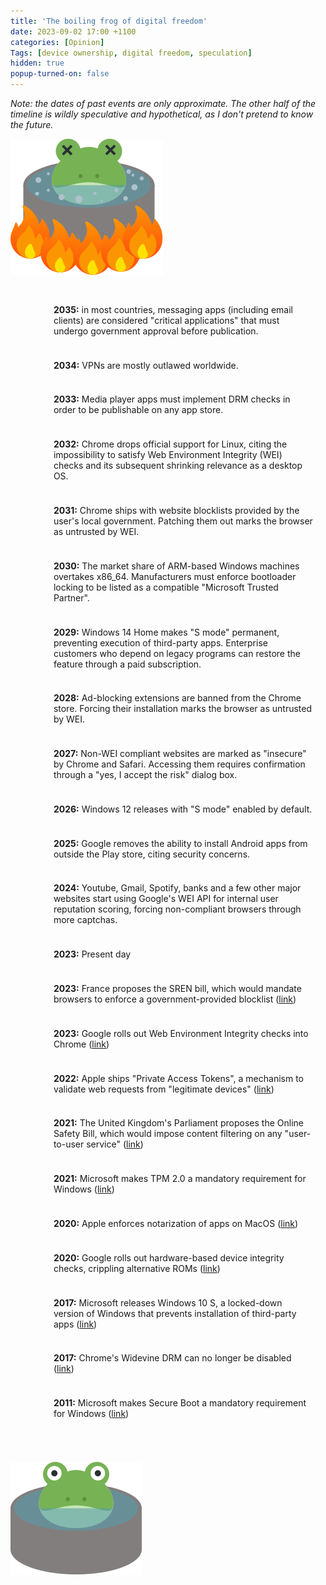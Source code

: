 ```yaml
---
title: 'The boiling frog of digital freedom'
date: 2023-09-02 17:00 +1100
categories: [Opinion]
Tags: [device ownership, digital freedom, speculation]
hidden: true
popup-turned-on: false
---
```


_Note: the dates of past events are only approximate. The other half of the timeline is wildly speculative and hypothetical, as I don't pretend to know the future._

<style type="text/css">

.thermometer_stretch {
  min-width: 50px;
  max-width: 50px;
  display: flex;
  flex-direction: column;
}

.thermometer_empty_grad {
  min-height: 10px;
  background-size: 100% 100%;
  background-image: url("/assets/boiling_frog/thermometer_empty.svg");
}

.thermometer_empty_fill {
  flex: 1;
  background-size: 100% 100%;
  background-image: url("/assets/boiling_frog/thermometer_empty_fill.svg");
}

.thermometer_full_grad {
  min-height: 10px;
  background-size: 100% 100%;
  background-image: url("/assets/boiling_frog/thermometer_full.svg");
}

.thermometer_full_fill {
  flex: 1;
  background-size: 100% 100%;
  background-image: url("/assets/boiling_frog/thermometer_full_fill.svg");
}

.thermometer_partial_grad {
  min-height: 10px;
  background-size: 100% 100%;
  background-image: url("/assets/boiling_frog/thermometer_partial.svg");
}

.thermometer_bottom_cap {
  width: 50px;
  height: 50px;
  background-size: 100% 100%;
  background-image: url("/assets/boiling_frog/thermometer_bottom_cap.svg");
  transform: scale(1.2);
}

.thermometer_top_cap {
  width: 50px;
  height: 25px;
  background-size: 100% 100%;
  background-image: url("/assets/boiling_frog/thermometer_top_cap.svg");
}

.entry {
  display: flex;
  align-items: stretch;
  /* margin-left: 3cm; */
  height: auto;
  width: 100%;
}

.entry_text {
  margin: auto 0px auto 0px;
  padding: 0.5cm 0.5cm;
}

</style>

  <img src="/assets/boiling_frog/frog_dead.svg">

  <div class="entry">
    <div class="thermometer_top_cap"></div>
  </div>

  <div class="entry">
    <div class="thermometer_stretch">
      <div class="thermometer_empty_fill"></div>
      <div class="thermometer_empty_grad"></div>
      <div class="thermometer_empty_fill"></div>
    </div>
    <div class="entry_text">
    <b>2035:</b> in most countries, messaging apps (including email clients) are considered "critical applications" that must undergo government approval before publication.
    </div>
  </div>

  <div class="entry">
    <div class="thermometer_stretch">
      <div class="thermometer_empty_fill"></div>
      <div class="thermometer_empty_grad"></div>
      <div class="thermometer_empty_fill"></div>
    </div>
    <div class="entry_text">
    <b>2034:</b> VPNs are mostly outlawed worldwide.
    </div>
  </div>

  <div class="entry">
    <div class="thermometer_stretch">
      <div class="thermometer_empty_fill"></div>
      <div class="thermometer_empty_grad"></div>
      <div class="thermometer_empty_fill"></div>
    </div>
    <div class="entry_text">
    <b>2033:</b> Media player apps must implement DRM checks in order to be publishable on any app store.
    </div>
  </div>

  <div class="entry">
    <div class="thermometer_stretch">
      <div class="thermometer_empty_fill"></div>
      <div class="thermometer_empty_grad"></div>
      <div class="thermometer_empty_fill"></div>
    </div>
    <div class="entry_text">
    <b>2032:</b> Chrome drops official support for Linux, citing the impossibility to satisfy Web Environment Integrity (WEI) checks and its subsequent shrinking relevance as a desktop OS.
    </div>
  </div>

  <div class="entry">
    <div class="thermometer_stretch">
      <div class="thermometer_empty_fill"></div>
      <div class="thermometer_empty_grad"></div>
      <div class="thermometer_empty_fill"></div>
    </div>
    <div class="entry_text">
    <b>2031:</b> Chrome ships with website blocklists provided by the user's local government. Patching them out marks the browser as untrusted by WEI.
    </div>
  </div>

  <div class="entry">
    <div class="thermometer_stretch">
      <div class="thermometer_empty_fill"></div>
      <div class="thermometer_empty_grad"></div>
      <div class="thermometer_empty_fill"></div>
    </div>
    <div class="entry_text">
    <b>2030:</b> The market share of ARM-based Windows machines overtakes x86_64. Manufacturers must enforce bootloader locking to be listed as a compatible "Microsoft Trusted Partner".
    </div>
  </div>

  <div class="entry">
    <div class="thermometer_stretch">
      <div class="thermometer_empty_fill"></div>
      <div class="thermometer_empty_grad"></div>
      <div class="thermometer_empty_fill"></div>
    </div>
    <div class="entry_text">
    <b>2029:</b> Windows 14 Home makes "S mode" permanent, preventing execution of third-party apps. Enterprise customers who depend on legacy programs can restore the feature through a paid subscription.
    </div>
  </div>

  <div class="entry">
    <div class="thermometer_stretch">
      <div class="thermometer_empty_fill"></div>
      <div class="thermometer_empty_grad"></div>
      <div class="thermometer_empty_fill"></div>
    </div>
    <div class="entry_text">
    <b>2028:</b> Ad-blocking extensions are banned from the Chrome store. Forcing their installation marks the browser as untrusted by WEI.
    </div>
  </div>

  <div class="entry">
    <div class="thermometer_stretch">
      <div class="thermometer_empty_fill"></div>
      <div class="thermometer_empty_grad"></div>
      <div class="thermometer_empty_fill"></div>
    </div>
    <div class="entry_text">
    <b>2027:</b> Non-WEI compliant websites are marked as "insecure" by Chrome and Safari. Accessing them requires confirmation through a "yes, I accept the risk" dialog box.
    </div>
  </div>

  <div class="entry">
    <div class="thermometer_stretch">
      <div class="thermometer_empty_fill"></div>
      <div class="thermometer_empty_grad"></div>
      <div class="thermometer_empty_fill"></div>
    </div>
    <div class="entry_text">
    <b>2026:</b> Windows 12 releases with "S mode" enabled by default.
    </div>
  </div>

  <div class="entry">
    <div class="thermometer_stretch">
      <div class="thermometer_empty_fill"></div>
      <div class="thermometer_empty_grad"></div>
      <div class="thermometer_empty_fill"></div>
    </div>
    <div class="entry_text">
    <b>2025:</b> Google removes the ability to install Android apps from outside the Play store, citing security concerns.
    </div>
  </div>

  <div class="entry">
    <div class="thermometer_stretch">
      <div class="thermometer_empty_fill"></div>
      <div class="thermometer_empty_grad"></div>
      <div class="thermometer_empty_fill"></div>
    </div>
    <div class="entry_text">
    <b>2024:</b> Youtube, Gmail, Spotify, banks and a few other major websites start using Google's WEI API for internal user reputation scoring, forcing non-compliant browsers through more captchas.
    </div>
  </div>

  <div class="entry">
    <div class="thermometer_stretch">
      <div class="thermometer_empty_fill"></div>
      <div class="thermometer_partial_grad"></div>
      <div class="thermometer_full_fill"></div>
    </div>
    <div class="entry_text">
    <b>2023:</b> Present day
    </div>
  </div>

  <div class="entry">
    <div class="thermometer_stretch">
      <div class="thermometer_full_fill"></div>
      <div class="thermometer_full_grad"></div>
      <div class="thermometer_full_fill"></div>
    </div>
    <div class="entry_text">
    <b>2023:</b> France proposes the SREN bill, which would mandate browsers to enforce a government-provided blocklist (<a href="https://www.article19.org/resources/france-proposed-internet-bill-threatens-online-speech/">link</a>)
    </div>
  </div>

  <div class="entry">
    <div class="thermometer_stretch">
      <div class="thermometer_full_fill"></div>
      <div class="thermometer_full_grad"></div>
      <div class="thermometer_full_fill"></div>
    </div>
    <div class="entry_text">
    <b>2023:</b> Google rolls out Web Environment Integrity checks into Chrome (<a href="https://www.fsf.org/blogs/community/web-environment-integrity-is-an-all-out-attack-on-the-free-internet">link</a>)
    </div>
  </div>

  <div class="entry">
    <div class="thermometer_stretch">
      <div class="thermometer_full_fill"></div>
      <div class="thermometer_full_grad"></div>
      <div class="thermometer_full_fill"></div>
    </div>
    <div class="entry_text">
    <b>2022:</b> Apple ships "Private Access Tokens", a mechanism to validate web requests from "legitimate devices" (<a href="https://httptoolkit.com/blog/apple-private-access-tokens-attestation/">link</a>)
    </div>
  </div>

  <div class="entry">
    <div class="thermometer_stretch">
      <div class="thermometer_full_fill"></div>
      <div class="thermometer_full_grad"></div>
      <div class="thermometer_full_fill"></div>
    </div>
    <div class="entry_text">
    <b>2021:</b> The United Kingdom's Parliament proposes the Online Safety Bill, which would impose content filtering on any "user-to-user service" (<a href="https://en.wikipedia.org/wiki/Online_Safety_Bill">link</a>)
    </div>
  </div>

  <div class="entry">
    <div class="thermometer_stretch">
      <div class="thermometer_full_fill"></div>
      <div class="thermometer_full_grad"></div>
      <div class="thermometer_full_fill"></div>
    </div>
    <div class="entry_text">
    <b>2021:</b> Microsoft makes TPM 2.0 a mandatory requirement for Windows (<a href="https://www.theverge.com/2021/6/25/22550376/microsoft-windows-11-tpm-chips-requirement-security">link</a>)
    </div>
  </div>

  <div class="entry">
    <div class="thermometer_stretch">
      <div class="thermometer_full_fill"></div>
      <div class="thermometer_full_grad"></div>
      <div class="thermometer_full_fill"></div>
    </div>
    <div class="entry_text">
    <b>2020:</b> Apple enforces notarization of apps on MacOS (<a href="https://www.macrumors.com/2019/12/23/apple-mac-app-notarization-february-2020/">link</a>)
    </div>
  </div>

  <div class="entry">
    <div class="thermometer_stretch">
      <div class="thermometer_full_fill"></div>
      <div class="thermometer_full_grad"></div>
      <div class="thermometer_full_fill"></div>
    </div>
    <div class="entry_text">
    <b>2020:</b> Google rolls out hardware-based device integrity checks, crippling alternative ROMs (<a href="https://www.androidpolice.com/2020/06/29/googles-dreaded-safetynet-hardware-check-has-been-spotted-in-the-wild/">link</a>)
    </div>
  </div>

  <div class="entry">
    <div class="thermometer_stretch">
      <div class="thermometer_full_fill"></div>
      <div class="thermometer_full_grad"></div>
      <div class="thermometer_full_fill"></div>
    </div>
    <div class="entry_text">
    <b>2017:</b> Microsoft releases Windows 10 S, a locked-down version of Windows that prevents installation of third-party apps (<a href="https://www.techradar.com/news/windows-10-cloud-release-date-news-and-rumors">link</a>)
    </div>
  </div>

  <div class="entry">
    <div class="thermometer_stretch">
      <div class="thermometer_full_fill"></div>
      <div class="thermometer_full_grad"></div>
      <div class="thermometer_full_fill"></div>
    </div>
    <div class="entry_text">
    <b>2017:</b> Chrome's Widevine DRM can no longer be disabled (<a href="https://news.ycombinator.com/item?id=13514415">link</a>)
    </div>
  </div>

  <div class="entry">
    <div class="thermometer_stretch">
      <div class="thermometer_full_fill"></div>
      <div class="thermometer_full_grad"></div>
      <div class="thermometer_full_fill"></div>
    </div>
    <div class="entry_text">
    <b>2011:</b> Microsoft makes Secure Boot a mandatory requirement for Windows (<a href="https://en.wikipedia.org/wiki/UEFI#Secure_Boot_criticism">link</a>)
    </div>
  </div>

  <div class="entry">
    <div class="thermometer_bottom_cap"></div>
  </div>

  <img src="/assets/boiling_frog/frog_alive.svg">
